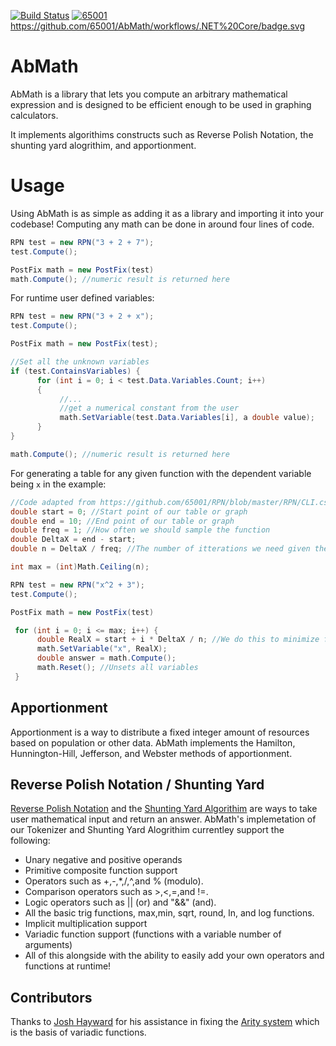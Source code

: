 [![Build Status](https://travis-ci.org/65001/AbMath.svg?branch=master)](https://travis-ci.org/65001/AbMath)
[![65001](https://circleci.com/gh/65001/AbMath.svg?style=svg)](https://app.circleci.com/pipelines/github/65001/AbMath)
https://github.com/65001/AbMath/workflows/.NET%20Core/badge.svg
# AbMath
AbMath is a library that lets you compute an arbitrary mathematical expression and is designed to be 
efficient enough to be used in graphing calculators. 

It implements algorithims constructs such as Reverse Polish Notation, the shunting yard alogrithim, and apportionment. 

# Usage
Using AbMath is as simple as adding it as a library and importing it into your codebase! 
Computing any math can be done in around four lines of code. 
```cs
RPN test = new RPN("3 + 2 + 7");
test.Compute();

PostFix math = new PostFix(test)
math.Compute(); //numeric result is returned here
```

For runtime user defined variables:
```cs
RPN test = new RPN("3 + 2 + x");
test.Compute();

PostFix math = new PostFix(test);

//Set all the unknown variables
if (test.ContainsVariables) {
      for (int i = 0; i < test.Data.Variables.Count; i++)
      {
           //...
           //get a numerical constant from the user
           math.SetVariable(test.Data.Variables[i], a double value);
      }
}

math.Compute(); //numeric result is returned here
```

For generating a table for any given function with the dependent variable being ```x``` in the example:
```cs
//Code adapted from https://github.com/65001/RPN/blob/master/RPN/CLI.cs#L288
double start = 0; //Start point of our table or graph
double end = 10; //End point of our table or graph
double freq = 1; //How often we should sample the function
double DeltaX = end - start;
double n = DeltaX / freq; //The number of itterations we need given the above information

int max = (int)Math.Ceiling(n);

RPN test = new RPN("x^2 + 3");
test.Compute();

PostFix math = new PostFix(test)

 for (int i = 0; i <= max; i++) {
      double RealX = start + i * DeltaX / n; //We do this to minimize floating point drift.
      math.SetVariable("x", RealX);
      double answer = math.Compute();
      math.Reset(); //Unsets all variables
 }
```

## Apportionment 
Apportionment is a way to distribute a fixed integer amount of resources based on population or other data. 
AbMath implements the Hamilton, Hunnington-Hill, Jefferson, and Webster methods of apportionment.

## Reverse Polish Notation / Shunting Yard
[Reverse Polish Notation](https://en.wikipedia.org/wiki/Reverse_Polish_notation) and the [Shunting Yard Algorithim](https://en.wikipedia.org/wiki/Shunting-yard_algorithm) are ways to take user mathematical input and return an answer.
AbMath's implemetation of our Tokenizer and Shunting Yard Alogrithim currentley support the following:
* Unary negative and positive operands 
* Primitive composite function support
* Operators such as +,-,*,/,^,and % (modulo).
* Comparison operators such as >,<,=,and !=.
* Logic operators such as || (or) and "&&" (and).
* All the basic trig functions, max,min, sqrt, round, ln, and log functions.
* Implicit multiplication support
* Variadic function support (functions with a variable number of arguments)
* All  of this alongside with the ability to easily add your own operators and functions at runtime!

## Contributors 
Thanks to [Josh Hayward](https://github.com/josh-hayward)  for his assistance in fixing the [Arity system](https://github.com/65001/AbMath/commit/81cd306a5f5344f404b9e9a1ddb2a70d2faa4c16) which is the basis of 
variadic functions.
